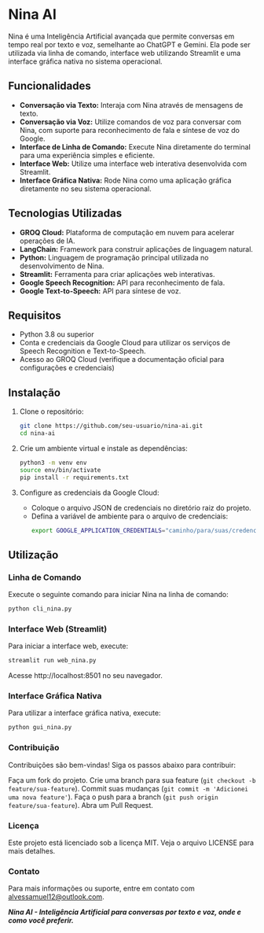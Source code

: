 # Nina AI

Nina é uma Inteligência Artificial avançada que permite conversas em tempo real por texto e voz, semelhante ao ChatGPT e Gemini. Ela pode ser utilizada via linha de comando, interface web utilizando Streamlit e uma interface gráfica nativa no sistema operacional.

## Funcionalidades

- **Conversação via Texto:** Interaja com Nina através de mensagens de texto.
- **Conversação via Voz:** Utilize comandos de voz para conversar com Nina, com suporte para reconhecimento de fala e síntese de voz do Google.
- **Interface de Linha de Comando:** Execute Nina diretamente do terminal para uma experiência simples e eficiente.
- **Interface Web:** Utilize uma interface web interativa desenvolvida com Streamlit.
- **Interface Gráfica Nativa:** Rode Nina como uma aplicação gráfica diretamente no seu sistema operacional.

## Tecnologias Utilizadas

- **GROQ Cloud:** Plataforma de computação em nuvem para acelerar operações de IA.
- **LangChain:** Framework para construir aplicações de linguagem natural.
- **Python:** Linguagem de programação principal utilizada no desenvolvimento de Nina.
- **Streamlit:** Ferramenta para criar aplicações web interativas.
- **Google Speech Recognition:** API para reconhecimento de fala.
- **Google Text-to-Speech:** API para síntese de voz.

## Requisitos

- Python 3.8 ou superior
- Conta e credenciais da Google Cloud para utilizar os serviços de Speech Recognition e Text-to-Speech.
- Acesso ao GROQ Cloud (verifique a documentação oficial para configurações e credenciais)

## Instalação

1. Clone o repositório:
    ```bash
    git clone https://github.com/seu-usuario/nina-ai.git
    cd nina-ai
    ```

2. Crie um ambiente virtual e instale as dependências:
    ```bash
    python3 -m venv env
    source env/bin/activate
    pip install -r requirements.txt
    ```

3. Configure as credenciais da Google Cloud:
    - Coloque o arquivo JSON de credenciais no diretório raiz do projeto.
    - Defina a variável de ambiente para o arquivo de credenciais:
      ```bash
      export GOOGLE_APPLICATION_CREDENTIALS="caminho/para/suas/credenciais.json"
      ```

## Utilização

### Linha de Comando

Execute o seguinte comando para iniciar Nina na linha de comando:
```bash
python cli_nina.py
```

### Interface Web (Streamlit)
Para iniciar a interface web, execute:

```bash
streamlit run web_nina.py
```
Acesse http://localhost:8501 no seu navegador.

### Interface Gráfica Nativa
Para utilizar a interface gráfica nativa, execute:

```bash
python gui_nina.py
```

### Contribuição
Contribuições são bem-vindas! Siga os passos abaixo para contribuir:

Faça um fork do projeto.
Crie uma branch para sua feature (`git checkout -b feature/sua-feature`).
Commit suas mudanças (`git commit -m 'Adicionei uma nova feature'`).
Faça o push para a branch (`git push origin feature/sua-feature`).
Abra um Pull Request.

### Licença
Este projeto está licenciado sob a licença MIT. Veja o arquivo LICENSE para mais detalhes.

### Contato
Para mais informações ou suporte, entre em contato com alvessamuel12@outlook.com.

***Nina AI - Inteligência Artificial para conversas por texto e voz, onde e como você preferir.***
